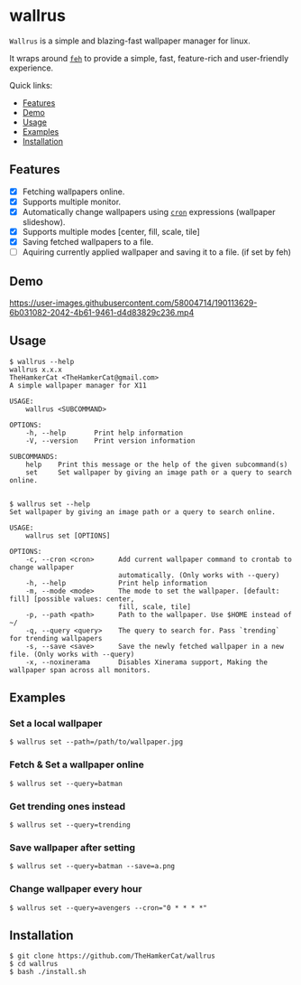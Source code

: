 # wallrus
`Wallrus` is a simple and blazing-fast wallpaper manager for linux. 

It wraps around [`feh`](https://github.com/derf/feh) to provide a simple, fast, feature-rich and user-friendly experience.

Quick links:
* [Features](#features)
* [Demo](#demo)
* [Usage](#usage)
* [Examples](#examples)
* [Installation](#installation)

## Features

- [x] Fetching wallpapers online.
- [x] Supports multiple monitor.
- [x] Automatically change wallpapers using [`cron`](https://crontab.guru/) expressions (wallpaper slideshow).
- [x] Supports multiple modes [center, fill, scale, tile]
- [x] Saving fetched wallpapers to a file.
- [ ] Aquiring currently applied wallpaper and saving it to a file. (if set by feh)

## Demo

https://user-images.githubusercontent.com/58004714/190113629-6b031082-2042-4b61-9461-d4d83829c236.mp4

## Usage

```console
$ wallrus --help
wallrus x.x.x
TheHamkerCat <TheHamkerCat@gmail.com>
A simple wallpaper manager for X11

USAGE:
    wallrus <SUBCOMMAND>

OPTIONS:
    -h, --help       Print help information
    -V, --version    Print version information

SUBCOMMANDS:
    help    Print this message or the help of the given subcommand(s)
    set     Set wallpaper by giving an image path or a query to search online.


$ wallrus set --help
Set wallpaper by giving an image path or a query to search online.

USAGE:
    wallrus set [OPTIONS]

OPTIONS:
    -c, --cron <cron>      Add current wallpaper command to crontab to change wallpaper
                           automatically. (Only works with --query)
    -h, --help             Print help information
    -m, --mode <mode>      The mode to set the wallpaper. [default: fill] [possible values: center,
                           fill, scale, tile]
    -p, --path <path>      Path to the wallpaper. Use $HOME instead of ~/
    -q, --query <query>    The query to search for. Pass `trending` for trending wallpapers
    -s, --save <save>      Save the newly fetched wallpaper in a new file. (Only works with --query)
    -x, --noxinerama       Disables Xinerama support, Making the wallpaper span across all monitors.
```

## Examples
### Set a local wallpaper

```console
$ wallrus set --path=/path/to/wallpaper.jpg
```

### Fetch & Set a wallpaper online

```console
$ wallrus set --query=batman
```

### Get trending ones instead

```console
$ wallrus set --query=trending
```

### Save wallpaper after setting

```console
$ wallrus set --query=batman --save=a.png
```

### Change wallpaper every hour

```console
$ wallrus set --query=avengers --cron="0 * * * *"
```

## Installation

```console
$ git clone https://github.com/TheHamkerCat/wallrus
$ cd wallrus
$ bash ./install.sh
```
